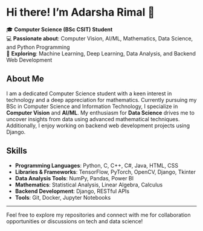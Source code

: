 # Hi there! I’m Adarsha Rimal 👋

🎓 **Computer Science (BSc CSIT) Student**  
💻 **Passionate about**: Computer Vision, AI/ML, Mathematics, Data Science, and Python Programming  
🌟 **Exploring**: Machine Learning, Deep Learning, Data Analysis, and Backend Web Development

## About Me

I am a dedicated Computer Science student with a keen interest in technology and a deep appreciation for mathematics. Currently pursuing my BSc in Computer Science and Information Technology, I specialize in **Computer Vision** and **AI/ML**. My enthusiasm for **Data Science** drives me to uncover insights from data using advanced mathematical techniques. Additionally, I enjoy working on backend web development projects using Django.

## Skills

- **Programming Languages**: Python, C, C++, C#, Java, HTML, CSS
- **Libraries & Frameworks**: TensorFlow, PyTorch, OpenCV, Django, Tkinter
- **Data Analysis Tools**: NumPy, Pandas, Power BI
- **Mathematics**: Statistical Analysis, Linear Algebra, Calculus
- **Backend Development**: Django, RESTful APIs
- **Tools**: Git, Docker, Jupyter Notebooks





---

Feel free to explore my repositories and connect with me for collaboration opportunities or discussions on tech and data science!

